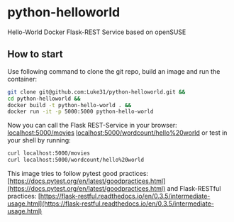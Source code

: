 # python-helloworld

Hello-World Docker Flask-REST Service based on openSUSE

## How to start

Use following command to clone the git repo, build an image and run the container: 
```bash
git clone git@github.com:Luke31/python-helloworld.git &&
cd python-helloworld &&
docker build -t python-hello-world . &&
docker run -it -p 5000:5000 python-hello-world
```

Now you can call the Flask REST-Service in your browser: 
[localhost:5000/movies](http://localhost:5000/movies) 
[localhost:5000/wordcount/hello%20world](http://localhost:5000/wordcount/hello%20world)
or test in your shell by running: 
```bash
curl localhost:5000/movies
curl localhost:5000/wordcount/hello%20world
```

This image tries to follow pytest good practices: [https://docs.pytest.org/en/latest/goodpractices.html](https://docs.pytest.org/en/latest/goodpractices.html)
and Flask-RESTful practices: [https://flask-restful.readthedocs.io/en/0.3.5/intermediate-usage.html](https://flask-restful.readthedocs.io/en/0.3.5/intermediate-usage.html)
